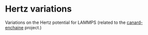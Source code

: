 # Hertz variations

Variations on the Hertz potential for LAMMPS (related to the [canard-enchaine](https://github.com/FTurci/canard-enchaine) project.)
